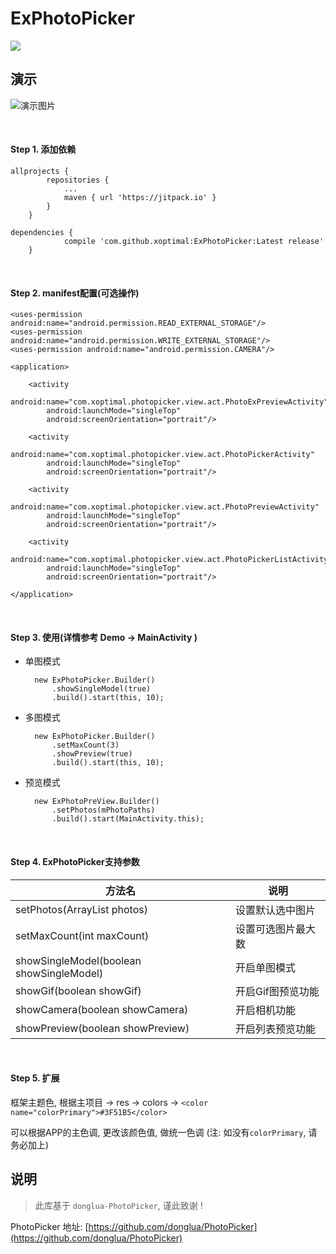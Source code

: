 # ExPhotoPicker
[![](https://jitpack.io/v/xoptimal/ExPhotoPicker.svg)](https://jitpack.io/#xoptimal/ExPhotoPicker)


## 演示
![演示图片](https://github.com/xoptimal/ExPhotoPicker/blob/master/photopicker.gif)

<br/>

#### Step 1. 添加依赖

	allprojects {
			repositories {
				...
				maven { url 'https://jitpack.io' }
			}
		}

	dependencies {
		        compile 'com.github.xoptimal:ExPhotoPicker:Latest release'
		}

<br/>

#### Step 2. manifest配置(可选操作)

	<uses-permission android:name="android.permission.READ_EXTERNAL_STORAGE"/>
    <uses-permission android:name="android.permission.WRITE_EXTERNAL_STORAGE"/>
    <uses-permission android:name="android.permission.CAMERA"/>

	<application>
		
		<activity
            android:name="com.xoptimal.photopicker.view.act.PhotoExPreviewActivity"
            android:launchMode="singleTop"
            android:screenOrientation="portrait"/>

        <activity
            android:name="com.xoptimal.photopicker.view.act.PhotoPickerActivity"
            android:launchMode="singleTop"
            android:screenOrientation="portrait"/>

        <activity
            android:name="com.xoptimal.photopicker.view.act.PhotoPreviewActivity"
            android:launchMode="singleTop"
            android:screenOrientation="portrait"/>

        <activity
            android:name="com.xoptimal.photopicker.view.act.PhotoPickerListActivity"
            android:launchMode="singleTop"
            android:screenOrientation="portrait"/>

	</application>

<br/>

#### Step 3. 使用(详情参考 Demo -> MainActivity )

* 单图模式
	
		new ExPhotoPicker.Builder()
			.showSingleModel(true)
			.build().start(this, 10);

* 多图模式

		new ExPhotoPicker.Builder()
			.setMaxCount(3)
			.showPreview(true)
			.build().start(this, 10);

* 预览模式

		new ExPhotoPreView.Builder()
			.setPhotos(mPhotoPaths)
			.build().start(MainActivity.this);

<br/>

#### Step 4. ExPhotoPicker支持参数

方法名 | 说明
----|-----
setPhotos(ArrayList<String> photos) | 设置默认选中图片
setMaxCount(int maxCount) | 设置可选图片最大数
showSingleModel(boolean showSingleModel) | 开启单图模式
showGif(boolean showGif) | 开启Gif图预览功能
showCamera(boolean showCamera) | 开启相机功能
showPreview(boolean showPreview)  | 开启列表预览功能

<br/>

#### Step 5. 扩展

框架主题色, 根据主项目 -> res -> colors -> `<color name="colorPrimary">#3F51B5</color>`

可以根据APP的主色调, 更改该颜色值, 做统一色调 (注: 如没有`colorPrimary`, 请务必加上)



## 说明

>此库基于 `donglua-PhotoPicker`,  谨此致谢 ! 

PhotoPicker 地址: [https://github.com/donglua/PhotoPicker](https://github.com/donglua/PhotoPicker) 
